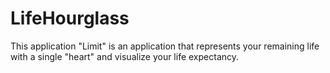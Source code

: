 # LifeHourglass
This application "Limit" is an application that represents your remaining life with a single "heart" and visualize your life expectancy.
